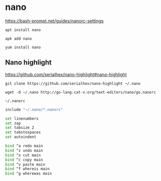 # nano

https://bash-prompt.net/guides/nanorc-settings

```shell
apt install nano
```

```shell
apk add nano
```

```shell
yum install nano
```

## Nano highlight

https://github.com/serialhex/nano-highlight#nano-highlight

```shell
git clone https://github.com/serialhex/nano-highlight ~/.nano
```

```shell
wget -O ~/.nano http://go-lang.cat-v.org/text-editors/nano/go.nanorc
```

`~/.nanorc`
```bash
include "~/.nano/*.nanorc"

set linenumbers
set zap
set tabsize 2
set tabstospaces
set autoindent

bind ^a redo main
bind ^z undo main
bind ^x cut main
bind ^c copy main
bind ^v paste main
bind ^f whereis main
bind ^g wherewas main
```
